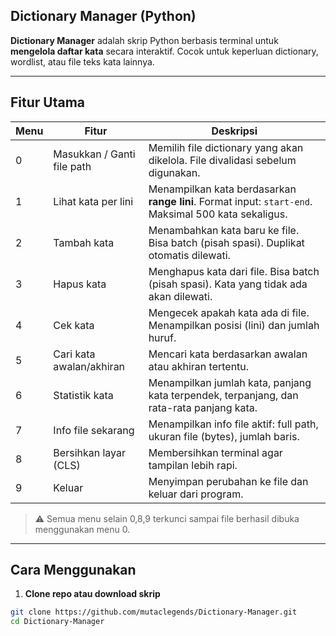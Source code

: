 ## Dictionary Manager (Python)

**Dictionary Manager** adalah skrip Python berbasis terminal untuk **mengelola daftar kata** secara interaktif. Cocok untuk keperluan dictionary, wordlist, atau file teks kata lainnya.

---

## Fitur Utama

| Menu | Fitur | Deskripsi |
|------|-------|-----------|
| 0 | Masukkan / Ganti file path | Memilih file dictionary yang akan dikelola. File divalidasi sebelum digunakan. |
| 1 | Lihat kata per lini | Menampilkan kata berdasarkan **range lini**. Format input: `start-end`. Maksimal 500 kata sekaligus. |
| 2 | Tambah kata | Menambahkan kata baru ke file. Bisa batch (pisah spasi). Duplikat otomatis dilewati. |
| 3 | Hapus kata | Menghapus kata dari file. Bisa batch (pisah spasi). Kata yang tidak ada akan dilewati. |
| 4 | Cek kata | Mengecek apakah kata ada di file. Menampilkan posisi (lini) dan jumlah huruf. |
| 5 | Cari kata awalan/akhiran | Mencari kata berdasarkan awalan atau akhiran tertentu. |
| 6 | Statistik kata | Menampilkan jumlah kata, panjang kata terpendek, terpanjang, dan rata-rata panjang kata. |
| 7 | Info file sekarang | Menampilkan info file aktif: full path, ukuran file (bytes), jumlah baris. |
| 8 | Bersihkan layar (CLS) | Membersihkan terminal agar tampilan lebih rapi. |
| 9 | Keluar | Menyimpan perubahan ke file dan keluar dari program. |

> ⚠️ Semua menu selain 0,8,9 terkunci sampai file berhasil dibuka menggunakan menu 0.

---

## Cara Menggunakan

1. **Clone repo atau download skrip**

```bash
git clone https://github.com/mutaclegends/Dictionary-Manager.git
cd Dictionary-Manager
